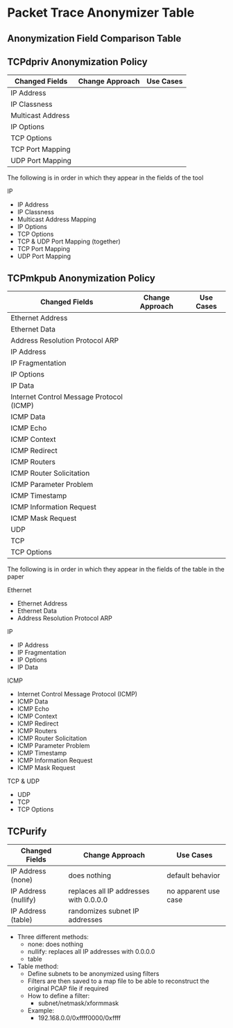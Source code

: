 # Packet Trace Anonymizer Table

## Anonymization Field Comparison Table

## TCPdpriv Anonymization Policy

| Changed Fields    | Change Approach | Use Cases |
| ----------------- | --------------- | --------- |
| IP Address        |                 |           |
| IP Classness      |                 |           |
| Multicast Address |                 |           |
| IP Options        |                 |           |
| TCP Options       |                 |           |
| TCP Port Mapping  |                 |           |
| UDP Port Mapping  |                 |           |

The following is in order in which they appear in the fields of the tool

IP

- IP Address
- IP Classness
- Multicast Address Mapping
- IP Options
- TCP Options
- TCP & UDP Port Mapping (together)
- TCP Port Mapping
- UDP Port Mapping

## TCPmkpub Anonymization Policy

| Changed Fields                           | Change Approach | Use Cases |
| ---------------------------------------- | --------------- | --------- |
| Ethernet Address                         |                 |           |
| Ethernet Data                            |                 |           |
| Address Resolution Protocol ARP          |                 |           |
| IP Address                               |                 |           |
| IP Fragmentation                         |                 |           |
| IP Options                               |                 |           |
| IP Data                                  |                 |           |
| Internet Control Message Protocol (ICMP) |                 |           |
| ICMP Data                                |                 |           |
| ICMP Echo                                |                 |           |
| ICMP Context                             |                 |           |
| ICMP Redirect                            |                 |           |
| ICMP Routers                             |                 |           |
| ICMP Router Solicitation                 |                 |           |
| ICMP Parameter Problem                   |                 |           |
| ICMP Timestamp                           |                 |           |
| ICMP Information Request                 |                 |           |
| ICMP Mask Request                        |                 |           |
| UDP                                      |                 |           |
| TCP                                      |                 |           |
| TCP Options                              |                 |           |

The following is in order in which they appear in the fields of the table in the paper

Ethernet

- Ethernet Address
- Ethernet Data
- Address Resolution Protocol ARP

IP

- IP Address
- IP Fragmentation
- IP Options
- IP Data

ICMP

- Internet Control Message Protocol (ICMP)
- ICMP Data
- ICMP Echo
- ICMP Context
- ICMP Redirect
- ICMP Routers
- ICMP Router Solicitation
- ICMP Parameter Problem
- ICMP Timestamp
- ICMP Information Request
- ICMP Mask Request

TCP & UDP

- UDP
- TCP
- TCP Options

## TCPurify

| Changed Fields       | Change Approach                        | Use Cases            |
| -------------------- | -------------------------------------- | -------------------- |
| IP Address (none)    | does nothing                           | default behavior     |
| IP Address (nullify) | replaces all IP addresses with 0.0.0.0 | no apparent use case |
| IP Address (table)   | randomizes subnet IP addresses         |                      |

- Three different methods:
  - none: does nothing
  - nullify: replaces all IP addresses with 0.0.0.0
  - table
- Table method:
  - Define subnets to be anonymized using filters
  - Filters are then saved to a map file to be able to reconstruct the original PCAP file if required
  - How to define a filter:
    - subnet/netmask/xformmask
  - Example:
    - 192.168.0.0/0xffff0000/0xffff
